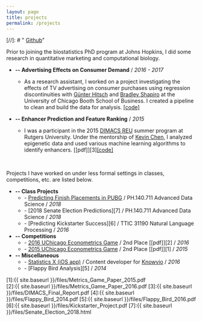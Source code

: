 ```yaml
---
layout: page
title: projects
permalink: /projects
---
```


[//]: # "<i class="fab fa-github"></i> <a href = "https://github.com/albertkuo">Github</a>"

Prior to joining the biostatistics PhD program at Johns Hopkins, I did some research in quantitative marketing and computational biology.

* **-- Advertising Effects on Consumer Demand** / *2016 - 2017*
  * As a research assistant, I worked on a project investigating the effects of TV advertising on consumer purchases using regression discontinuities with [G&uuml;nter Hitsch](https://www.chicagobooth.edu/faculty/directory/h/gunter-j-hitsch) and [Bradley Shapiro](https://www.chicagobooth.edu/faculty/directory/s/bradley-shapiro) at the University of Chicago Booth School of Business. I created a pipeline to clean and build the data for analysis. [[code]](https://github.com/albertkuo/ra_booth)

* **-- Enhancer Prediction and Feature Ranking** / *2015*
  * I was a participant in the 2015 [DIMACS REU](http://reu.dimacs.rutgers.edu/) summer program at Rutgers University. Under the mentorship of [Kevin Chen](https://genfaculty.rutgers.edu/kcchen/home), I analyzed epigenetic data and used various machine learning algorithms to identify enhancers. [[pdf]][3][[code]](https://github.com/albertkuo/dimacs)

<br>

Projects I have worked on under less formal settings in classes, competitions, etc. are listed below.

* **-- Class Projects**
  * \- [Predicting Finish Placements in PUBG](https://pubg-prediction.github.io/project/) / PH.140.711 Advanced Data Science / *2018* 
  * \- [2018 Senate Election Predictions][7] / PH.140.711 Advanced Data Science / *2018*
  * \- [Predicting Kickstarter Success][6] / TTIC 31190 Natural Language Processing / *2016* 
* **-- Competitions**
  * \- [2016 UChicago Econometrics Game](https://voices.uchicago.edu/oeconomica/metrics-game/) / 2nd Place [[pdf]][2]  / *2016*  
  * \- [2015 UChicago Econometrics Game](https://voices.uchicago.edu/oeconomica/metrics-game/) / 2nd Place [[pdf]][1] / *2015*
* **-- Miscellaneous**
  * \- [Statistics X (iOS app)](https://itunes.apple.com/us/app/statistics-x-college-ap-stats/id1087170766?mt=8) / Content developer for [Knowvio](http://knowvio.org/) / *2016*
  * \- [Flappy Bird Analysis][5] / *2014* 

[1]:{{ site.baseurl }}/files/Metrics_Game_Paper_2015.pdf   
[2]:{{ site.baseurl }}/files/Metrics_Game_Paper_2016.pdf 
[3]:{{ site.baseurl }}/files/DIMACS_Final_Report.pdf
[4]:{{ site.baseurl }}/files/Flappy_Bird_2014.pdf
[5]:{{ site.baseurl }}/files/Flappy_Bird_2016.pdf
[6]:{{ site.baseurl }}/files/Kickstarter_Project.pdf
[7]:{{ site.baseurl }}/files/Senate_Election_2018.html